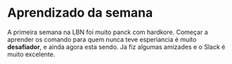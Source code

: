 # Aprendizado da semana
A primeira semana na LBN foi muito panck com hardkore. Começar a aprender os comando para quem nunca teve esperiancia é muito **desafiador**, e ainda agora esta sendo. Ja fiz algumas amizades e o Slack é muito excelente.